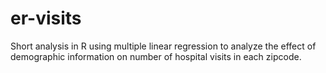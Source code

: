 # er-visits
Short analysis in R using multiple linear regression to analyze the effect of demographic information on number of hospital visits in each zipcode. 
